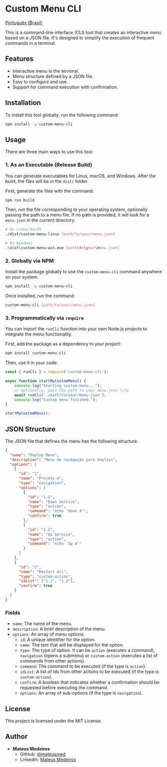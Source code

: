 # Custom Menu CLI

[Português (Brasil)](./README-pt.md)

This is a command-line interface (CLI) tool that creates an interactive menu based on a JSON file. It's designed to simplify the execution of frequent commands in a terminal.

## Features

- Interactive menu in the terminal.
- Menu structure defined by a JSON file.
- Easy to configure and use.
- Support for command execution with confirmation.

## Installation

To install this tool globally, run the following command:

```bash
npm install -g custom-menu-cli
```

## Usage

There are three main ways to use this tool:

### 1. As an Executable (Release Build)

You can generate executables for Linux, macOS, and Windows. After the build, the files will be in the `dist/` folder.

First, generate the files with the command:

```bash
npm run build
```

Then, run the file corresponding to your operating system, optionally passing the path to a menu file. If no path is provided, it will look for a `menu.json` in the current directory.

```bash
# On Linux/macOS
./dist/custom-menu-linux [path/to/your/menu.json]

# On Windows
.\dist\custom-menu-win.exe [path\to\your\menu.json]
```

### 2. Globally via NPM

Install the package globally to use the `custom-menu-cli` command anywhere on your system.

```bash
npm install -g custom-menu-cli
```

Once installed, run the command:

```bash
custom-menu-cli [path/to/your/menu.json]
```

### 3. Programmatically via `require`

You can import the `runCli` function into your own Node.js projects to integrate the menu functionality.

First, add the package as a dependency to your project:
```bash
npm install custom-menu-cli
```

Then, use it in your code:

```javascript
const { runCli } = require('custom-menu-cli');

async function startMyCustomMenu() {
    console.log("Starting custom menu...");
    // Optionally, pass the path to your menu.json file
    await runCli('./path/to/your/menu.json');
    console.log("Custom menu finished.");
}

startMyCustomMenu();
```

## JSON Structure

The JSON file that defines the menu has the following structure:

```json
{
  "name": "Deploy Menu",
  "description": "Menu de navegação para deploys",
  "options": [
    {
      "id": "1",
      "name": "Projeto A",
      "type": "navigation",
      "options": [
        {
          "id": "1.1",
          "name": "Down Service",
          "type": "action",
          "command": "echo 'Down A'",
          "confirm": true
        },
        {
          "id": "1.2",
          "name": "Up Service",
          "type": "action",
          "command": "echo 'Up A'"
        }
      ]
    },
    {
      "id": "2",
      "name": "Restart All",
      "type": "custom-action",
      "idList": ["1.1", "1.2"],
      "confirm": true
    }
  ]
}
```

### Fields

- `name`: The name of the menu.
- `description`: A brief description of the menu.
- `options`: An array of menu options.
    - `id`: A unique identifier for the option.
    - `name`: The text that will be displayed for the option.
    - `type`: The type of option. It can be `action` (executes a command), `navigation` (opens a submenu) or `custom-action` (executes a list of commands from other actions).
    - `command`: The command to be executed (if the type is `action`).
    - `idList`: A list of ids from other actions to be executed (if the type is `custom-action`).
    - `confirm`: A boolean that indicates whether a confirmation should be requested before executing the command.
    - `options`: An array of sub-options (if the type is `navigation`).

## License

This project is licensed under the MIT License.

## Author

- **Mateus Medeiros**
    - GitHub: [@mateusmed](https://github.com/mateusmed)
    - LinkedIn: [Mateus Medeiros](https://www.linkedin.com/in/mateus-med/)
